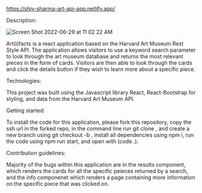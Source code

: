 https://shiv-sharma-art-api-app.netlify.app/

Description:

![Screen Shot 2022-06-29 at 11 02 22 AM](https://user-images.githubusercontent.com/101225603/176469910-d3103b5a-93b7-40dc-aa46-6e20d50e4052.jpg)

Art(i)facts is a react application based on the Harvard Art Museum Rest Style API. The application allows visitors to use a keyword search parameter to look through the art museum database and returns the most relevant pieces in the form of cards. Visitors are then able to look through the cards and click the details button if they wish to learn more about a specific piece.

Technologies:

This project was built using the Javascript library React, React-Bootstrap for styling, and data from the Harvard Art Museum API.

Getting started:

To install the code for this application, please fork this repository, copy the ssh url in the forked repo, in the command line run git clone <url>, and create a new branch using git checkout -b <branch>, install all dependencies using npm i, run the code using npm run start, and open with (code .).

Contribution guidelines:

Majority of the bugs within this application are in the results component, which renders the cards for all the specific peieces returned by a search, and the info componenet which renders a page containing more information on the specific piece that was clicked on.   
